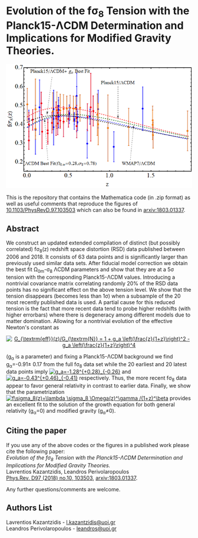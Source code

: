 # Evolution of the f&sigma;<sub>8</sub> Tension with the Planck15-&Lambda;CDM Determination and Implications for Modified Gravity Theories.
<p align="center">
<img src="fig_front.png" width="600" title="Figure_1" />
</p>

This is the repository that contains the Mathematica code (in .zip format) as well as useful comments that reproduce the figures of [10.1103/PhysRevD.97.103503](https://journals.aps.org/prd/abstract/10.1103/PhysRevD.97.103503) which can also be found in [arxiv:1803.01337](https://arxiv.org/pdf/1803.01337.pdf).

## Abstract 
We construct an updated extended compilation of  distinct (but possibly correlated) f&sigma;<sub>8</sub>(z) redshift space distortion (RSD) data published between 2006 and 2018. It consists of 63 data points and is significantly larger than previously used similar data sets. After fiducial model correction we obtain the best fit &Omega;<sub>0m</sub>-&sigma;<sub>8</sub> &Lambda;CDM parameters and show that they are at a 5&sigma; tension with the corresponding Planck15-&Lambda;CDM values. Introducing a nontrivial covariance matrix correlating randomly 20% of the RSD data points has no significant effect on the above tension level. We show that the tension disappears  (becomes less than 1&sigma;) when a subsample of the 20 most recently published data is used. A partial cause for this reduced tension is the fact that more recent data tend to probe higher redshifts (with higher errorbars) where there is degeneracy among different models due to matter domination. Allowing for a nontrivial evolution of the effective Newton's constant as 
<p align="center">
<a href="https://www.codecogs.com/eqnedit.php?latex=G_{\textrm{eff}}(z)/G_{\textrm{N}}&space;=&space;1&space;&plus;&space;g_a&space;\left(\frac{z}{1&plus;z}\right)^2&space;-&space;g_a&space;\left(\frac{z}{1&plus;z}\right)^4" target="_blank"><img src="https://latex.codecogs.com/svg.latex?G_{\textrm{eff}}(z)/G_{\textrm{N}}&space;=&space;1&space;&plus;&space;g_a&space;\left(\frac{z}{1&plus;z}\right)^2&space;-&space;g_a&space;\left(\frac{z}{1&plus;z}\right)^4" title="G_{\textrm{eff}}(z)/G_{\textrm{N}} = 1 + g_a \left(\frac{z}{1+z}\right)^2 - g_a \left(\frac{z}{1+z}\right)^4" /></a>  
</p>

(g<sub>&alpha;</sub> is a parameter) and fixing a Planck15-&Lambda;CDM background we find g<sub>&alpha;</sub>=-0.91&plusmn; 0.17 from the full f&sigma;<sub>8</sub> data set while the 20 earliest and 20 latest data points imply <a href="https://www.codecogs.com/eqnedit.php?latex=g_a=-1.28^{&plus;0.28}_{-0.26}" target="_blank"><img src="https://latex.codecogs.com/svg.latex?g_a=-1.28^{&plus;0.28}_{-0.26}" title="g_a=-1.28^{+0.28}_{-0.26}" /></a> and <a href="https://www.codecogs.com/eqnedit.php?latex=g_a=-0.43^{&plus;0.46}_{-0.41}" target="_blank"><img src="https://latex.codecogs.com/svg.latex?g_a=-0.43^{&plus;0.46}_{-0.41}" title="g_a=-0.43^{+0.46}_{-0.41}" /></a> respectively. Thus, the more recent f&sigma;<sub>8</sub> data appear to favor general relativity in contrast to earlier data. Finally, we show that the parametrization
<a href="https://www.codecogs.com/eqnedit.php?latex=f\sigma_8(z)=\lambda&space;\sigma_8&space;\Omega(z)^\gamma&space;/(1&plus;z)^\beta" target="_blank"><img src="https://latex.codecogs.com/svg.latex?f\sigma_8(z)=\lambda&space;\sigma_8&space;\Omega(z)^\gamma&space;/(1&plus;z)^\beta" title="f\sigma_8(z)=\lambda \sigma_8 \Omega(z)^\gamma /(1+z)^\beta" /></a>
provides an excellent fit to the solution of the growth equation for both general relativity (g<sub>&alpha;</sub>=0) and modified gravity (g<sub>&alpha;</sub>&ne;0). 


## Citing the paper 
If you use any of the above codes or the figures in a published work please cite the following paper:
<br>*Evolution of the f&sigma;<sub>8</sub> Tension with the Planck15-&Lambda;CDM Determination and Implications for Modified Gravity Theories.*
<br>Lavrentios Kazantzidis, Leandros Perivolaropoulos
<br>[Phys.Rev. D97 (2018) no.10, 103503](https://journals.aps.org/prd/abstract/10.1103/PhysRevD.97.103503), [arxiv:1803.01337](https://arxiv.org/pdf/1803.01337.pdf).

Any further questions/comments are welcome.

## Authors List
Lavrentios Kazantzidis - <l.kazantzidis@uoi.gr>
<br>Leandros Perivolaropoulos - <leandros@uoi.gr>

